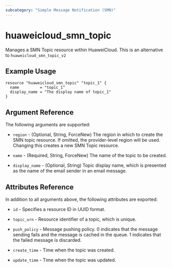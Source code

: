```yaml
---
subcategory: "Simple Message Notification (SMN)"
---
```


# huaweicloud\_smn\_topic

Manages a SMN Topic resource within HuaweiCloud.
This is an alternative to `huaweicloud_smn_topic_v2`

## Example Usage

```hcl
resource "huaweicloud_smn_topic" "topic_1" {
  name         = "topic_1"
  display_name = "The display name of topic_1"
}
```

## Argument Reference

The following arguments are supported:

* `region` - (Optional, String, ForceNew) The region in which to create the SMN topic resource. If omitted, the provider-level region will be used. Changing this creates a new SMN Topic resource.

* `name` - (Required, String, ForceNew) The name of the topic to be created.

* `display_name` - (Optional, String) Topic display name, which is presented as the
    name of the email sender in an email message.

## Attributes Reference

In addition to all arguments above, the following attributes are exported:

* `id` - Specifies a resource ID in UUID format.

* `topic_urn` - Resource identifier of a topic, which is unique.

* `push_policy` - Message pushing policy. 0 indicates that the message
    sending fails and the message is cached in the queue. 1 indicates that the
    failed message is discarded.

* `create_time` - Time when the topic was created.

* `update_time` - Time when the topic was updated.

